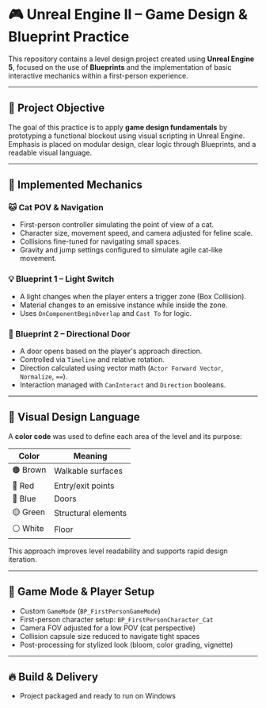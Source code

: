 # 🎮 Unreal Engine II – Game Design & Blueprint Practice

This repository contains a level design project created using **Unreal Engine 5**, focused on the use of **Blueprints** and the implementation of basic interactive mechanics within a first-person experience.

---

## 🧠 Project Objective

The goal of this practice is to apply **game design fundamentals** by prototyping a functional blockout using visual scripting in Unreal Engine. Emphasis is placed on modular design, clear logic through Blueprints, and a readable visual language.

---

## 🧱 Implemented Mechanics

### 🐱 Cat POV & Navigation
- First-person controller simulating the point of view of a cat.
- Character size, movement speed, and camera adjusted for feline scale.
- Collisions fine-tuned for navigating small spaces.
- Gravity and jump settings configured to simulate agile cat-like movement.

### 💡 Blueprint 1 – Light Switch
- A light changes when the player enters a trigger zone (Box Collision).
- Material changes to an emissive instance while inside the zone.
- Uses `OnComponentBeginOverlap` and `Cast To` for logic.

### 🚪 Blueprint 2 – Directional Door
- A door opens based on the player's approach direction.
- Controlled via `Timeline` and relative rotation.
- Direction calculated using vector math (`Actor Forward Vector`, `Normalize`, `==`).
- Interaction managed with `CanInteract` and `Direction` booleans.

---

## 🔷 Visual Design Language

A **color code** was used to define each area of the level and its purpose:

| Color           | Meaning                      |
|------------------|-------------------------------|
| 🟤 Brown         | Walkable surfaces              |
| 🔴 Red           | Entry/exit points               |
| 🔵 Blue          | Doors                  |
| 🟡 Green         | Structural elements            |
| ⚪ White         |  Floor             |

This approach improves level readability and supports rapid design iteration.

---

## 📐 Game Mode & Player Setup

- Custom `GameMode` (`BP_FirstPersonGameMode`)
- First-person character setup: `BP_FirstPersonCharacter_Cat`
- Camera FOV adjusted for a low POV (cat perspective)
- Collision capsule size reduced to navigate tight spaces
- Post-processing for stylized look (bloom, color grading, vignette)

---

## 🔥 Build & Delivery

- Project packaged and ready to run on Windows

